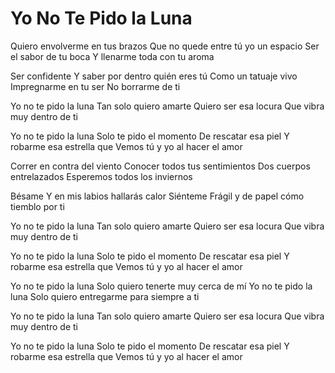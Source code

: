 # Yo No Te Pido la Luna

Quiero envolverme en tus brazos
Que no quede entre tú yo un espacio
Ser el sabor de tu boca
Y llenarme toda con tu aroma

Ser confidente
Y saber por dentro quién eres tú
Como un tatuaje vivo
Impregnarme en tu ser
No borrarme de ti

Yo no te pido la luna
Tan solo quiero amarte
Quiero ser esa locura
Que vibra muy dentro de ti

Yo no te pido la luna
Solo te pido el momento
De rescatar esa piel
Y robarme esa estrella que
Vemos tú y yo al hacer el amor

Correr en contra del viento
Conocer todos tus sentimientos
Dos cuerpos entrelazados
Esperemos todos los inviernos

Bésame
Y en mis labios hallarás calor
Siénteme
Frágil y de papel cómo tiemblo por ti

Yo no te pido la luna
Tan solo quiero amarte
Quiero ser esa locura
Que vibra muy dentro de ti

Yo no te pido la luna
Solo te pido el momento
De rescatar esa piel
Y robarme esa estrella que
Vemos tú y yo al hacer el amor

Yo no te pido la luna
Solo quiero tenerte muy cerca de mí
Yo no te pido la luna
Solo quiero entregarme para siempre a ti

Yo no te pido la luna
Tan solo quiero amarte
Quiero ser esa locura
Que vibra muy dentro de ti

Yo no te pido la luna
Solo te pido el momento
De rescatar esa piel
Y robarme esa estrella que
Vemos tú y yo al hacer el amor
